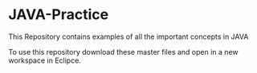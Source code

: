 # JAVA-Practice
This Repository contains examples of all the important concepts in JAVA


To use this repository download these master files and open in a new workspace in Eclipce.
